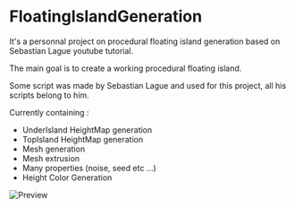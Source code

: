 # FloatingIslandGeneration
It's a personnal project on procedural floating island generation based on Sebastian Lague youtube tutorial.

The main goal is to create a working procedural floating island.

Some script was made by Sebastian Lague and used for this project, all his scripts belong to him.

Currently containing :
 - UnderIsland HeightMap generation
 - TopIsland HeightMap generation
 - Mesh generation
 - Mesh extrusion
 - Many properties (noise, seed etc ...)
 - Height Color Generation

![Preview](https://github.com/super-cokil/FloatingIslandGeneration/blob/master/preview.PNG)

